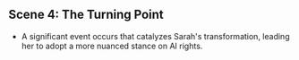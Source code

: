## Scene 4: The Turning Point
- A significant event occurs that catalyzes Sarah's transformation, leading her to adopt a more nuanced stance on AI rights.
